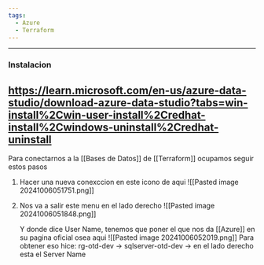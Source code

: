 ```yaml
---
tags:
  - Azure
  - Terraform
---
```

---
### Instalacion
https://learn.microsoft.com/en-us/azure-data-studio/download-azure-data-studio?tabs=win-install%2Cwin-user-install%2Credhat-install%2Cwindows-uninstall%2Credhat-uninstall
---

Para conectarnos a la [[Bases de Datos]] de [[Terraform]] ocupamos seguir estos pasos
1) Hacer una nueva conexccion en este icono de aqui
		![[Pasted image 20241006051751.png]]
2) Nos va a salir este menu en el lado derecho
		![[Pasted image 20241006051848.png]]
		
	Y donde dice User Name, tenemos que poner el que nos da [[Azure]] en su pagina oficial osea aqui 
	![[Pasted image 20241006052019.png]]
		Para obtener eso hice: rg-otd-dev -> sqlserver-otd-dev -> en el lado derecho esta el Server Name
	
